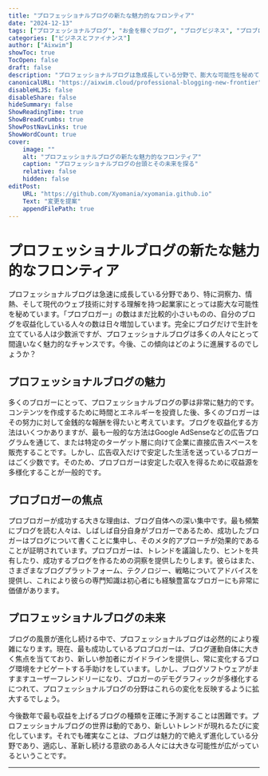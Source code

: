 ```yaml
---
title: "プロフェッショナルブログの新たな魅力的なフロンティア"
date: "2024-12-13"
tags: ["プロフェッショナルブログ", "お金を稼ぐブログ", "ブログビジネス", "プロブロガー"]
categories: ["ビジネスとファイナンス"]
author: ["Aixwim"]
showToc: true
TocOpen: false
draft: false
description: "プロフェッショナルブログは急成長している分野で、膨大な可能性を秘めています。この記事では、ブログがどのようにして現実的なキャリアとなったのか、そしてプロブロガーの未来がどのようになるかを探ります。"
canonicalURL: "https://aixwim.cloud/professional-blogging-new-frontier"
disableHLJS: false
disableShare: false
hideSummary: false
ShowReadingTime: true
ShowBreadCrumbs: true
ShowPostNavLinks: true
ShowWordCount: true
cover:
    image: ""
    alt: "プロフェッショナルブログの新たな魅力的なフロンティア"
    caption: "プロフェッショナルブログの台頭とその未来を探る"
    relative: false
    hidden: false
editPost:
    URL: "https://github.com/Xyomania/xyomania.github.io"
    Text: "変更を提案"
    appendFilePath: true
---
```


# プロフェッショナルブログの新たな魅力的なフロンティア

プロフェッショナルブログは急速に成長している分野であり、特に洞察力、情熱、そして現代のウェブ技術に対する理解を持つ起業家にとっては膨大な可能性を秘めています。「プロブロガー」の数はまだ比較的小さいものの、自分のブログを収益化している人々の数は日々増加しています。完全にブログだけで生計を立てている人は少数派ですが、プロフェッショナルブログは多くの人々にとって間違いなく魅力的なチャンスです。今後、この傾向はどのように進展するのでしょうか？

## プロフェッショナルブログの魅力

多くのブロガーにとって、プロフェッショナルブログの夢は非常に魅力的です。コンテンツを作成するために時間とエネルギーを投資した後、多くのブロガーはその努力に対して金銭的な報酬を得たいと考えています。ブログを収益化する方法はいくつかありますが、最も一般的な方法はGoogle AdSenseなどの広告プログラムを通じて、または特定のターゲット層に向けて企業に直接広告スペースを販売することです。しかし、広告収入だけで安定した生活を送っているブロガーはごく少数です。そのため、プロブロガーは安定した収入を得るために収益源を多様化することが一般的です。

## プロブロガーの焦点

プロブロガーが成功する大きな理由は、ブログ自体への深い集中です。最も頻繁にブログを読む人々は、しばしば自分自身がブロガーであるため、成功したブロガーはブログについて書くことに集中し、そのメタ的アプローチが効果的であることが証明されています。プロブロガーは、トレンドを議論したり、ヒントを共有したり、成功するブログを作るための洞察を提供したりします。彼らはまた、さまざまなブログプラットフォーム、テクノロジー、戦略についてアドバイスを提供し、これにより彼らの専門知識は初心者にも経験豊富なブロガーにも非常に価値があります。

## プロフェッショナルブログの未来

ブログの風景が進化し続ける中で、プロフェッショナルブログは必然的により複雑になります。現在、最も成功しているプロブロガーは、ブログ運動自体に大きく焦点を当てており、新しい参加者にガイドラインを提供し、常に変化するブログ環境をナビゲートする手助けをしています。しかし、ブログソフトウェアがますますユーザーフレンドリーになり、ブロガーのデモグラフィックが多様化するにつれて、プロフェッショナルブログの分野はこれらの変化を反映するように拡大するでしょう。

今後数年で最も収益を上げるブログの種類を正確に予測することは困難です。プロフェッショナルブログの世界は動的であり、新しいトレンドが現れるたびに変化しています。それでも確実なことは、ブログは魅力的で絶えず進化している分野であり、適応し、革新し続ける意欲のある人々には大きな可能性が広がっているということです。

---
